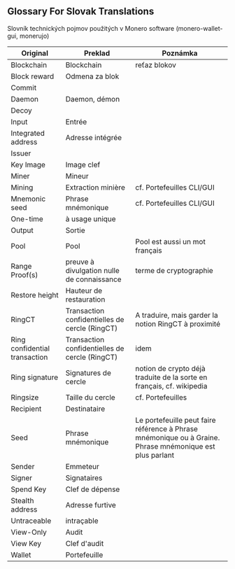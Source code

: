 ## Glossary For Slovak Translations
Slovník technických pojmov použitých v Monero software (monero-wallet-gui, monerujo)

| **Original** | **Preklad** | **Poznámka** |
| --- | --- | --- |
| Blockchain | Blockchain | reťaz blokov |
| Block reward | Odmena za blok | |
| Commit | | |
| Daemon | Daemon, démon | |
| Decoy | | |
| Input | Entrée | |
| Integrated address | Adresse intégrée| |
| Issuer | | |
| Key Image | Image clef | |
| Miner | Mineur | |
| Mining | Extraction minière | cf. Portefeuilles CLI/GUI  |
| Mnemonic seed | Phrase mnémonique | cf. Portefeuilles CLI/GUI  |
| One-time | à usage unique | |
| Output | Sortie | |
| Pool | Pool | Pool est aussi un mot français |
| Range Proof(s) | preuve à divulgation nulle de connaissance | terme de cryptographie |
| Restore height | Hauteur de restauration | |
| RingCT | Transaction confidentielles de cercle (RingCT) | A traduire, mais garder la notion RingCT à proximité |
| Ring confidential transaction | Transaction confidentielles de cercle (RingCT) |  idem|
| Ring signature | Signatures de cercle | notion de crypto déjà traduite de la sorte en français, cf. wikipedia |
| Ringsize | Taille du cercle | cf. Portefeuilles |
| Recipient | Destinataire | |
| Seed | Phrase mnémonique | Le portefeuille peut faire référence à Phrase mnémonique ou à Graine. Phrase mnémonique est plus parlant |
| Sender | Emmeteur | |
| Signer | Signataires | |
| Spend Key | Clef de dépense | |
| Stealth address | Adresse furtive | |
| Untraceable | intraçable | |
| View-Only | Audit | |
| View Key | Clef d'audit| |
| Wallet | Portefeuille | |
